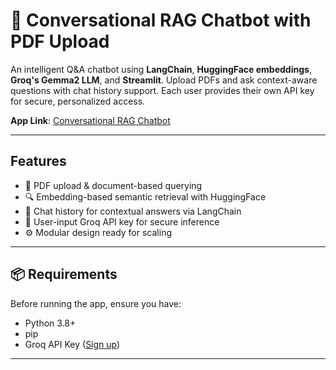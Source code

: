 # 🧠 Conversational RAG Chatbot with PDF Upload

An intelligent Q&A chatbot using **LangChain**, **HuggingFace embeddings**, **Groq's Gemma2 LLM**, and **Streamlit**. Upload PDFs and ask context-aware questions with chat history support. Each user provides their own API key for secure, personalized access.

**App Link**: [Conversational RAG Chatbot](https://qnapdfbothistory-hy43ewikzwizbs9ytrnchx.streamlit.app)

---

## Features

- 📄 PDF upload & document-based querying
- 🔍 Embedding-based semantic retrieval with HuggingFace
- 💬 Chat history for contextual answers via LangChain
- 🔐 User-input Groq API key for secure inference
- ⚙️ Modular design ready for scaling

---

## 📦 Requirements

Before running the app, ensure you have:

- Python 3.8+
- pip
- Groq API Key ([Sign up](https://console.groq.com/))

---
